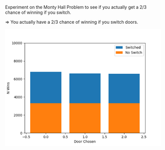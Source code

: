 Experiment on the Monty Hall Problem to see if you actually get a 2/3 chance of winning if you switch.

=> You actually have a 2/3 chance of winning if you switch doors.

![A plot that shows that switching doors gives one a 2/3 chance of winning](/images/Figure_1.png)